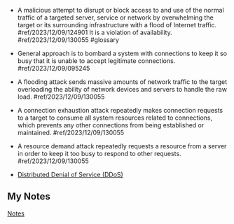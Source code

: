 - A malicious attempt to disrupt or block access to and use of the normal traffic of a targeted server, service or network by overwhelming the target or its surrounding infrastructure with a flood of Internet traffic. #ref/2023/12/09/124901  It is a violation of availability. #ref/2023/12/09/130055 #glossary

- General approach is to bombard a system with connections to keep it so busy that it is unable to accept legitimate connections. #ref/2023/12/09/095245
- A flooding attack sends massive amounts of network traffic to the target overloading the ability of network devices and servers to handle the raw load. #ref/2023/12/09/130055
- A connection exhaustion attack repeatedly makes connection requests to a target to consume all system resources related to connections, which prevents any other connections from being established or maintained. #ref/2023/12/09/130055
- A resource demand attack repeatedly requests a resource from a server in order to keep it too busy to respond to other requests. #ref/2023/12/09/130055
- [Distributed Denial of Service (DDoS)](distributed-denial-of-service.md)
## My Notes
[Notes](mynotes/denial-of-service-notes.md)
